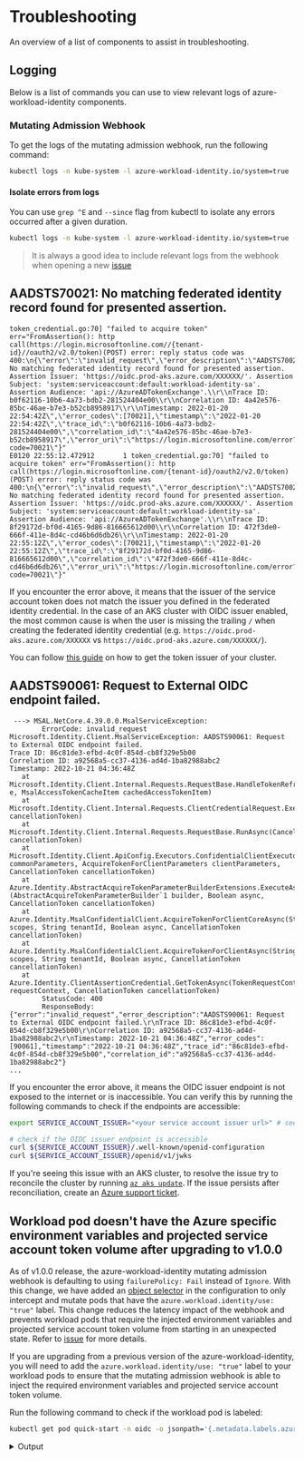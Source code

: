 # Troubleshooting

<!-- toc -->

An overview of a list of components to assist in troubleshooting.

## Logging

Below is a list of commands you can use to view relevant logs of azure-workload-identity components.

### Mutating Admission Webhook

To get the logs of the mutating admission webhook, run the following command:

```bash
kubectl logs -n kube-system -l azure-workload-identity.io/system=true
```

#### Isolate errors from logs

You can use `grep ^E` and `--since` flag from kubectl to isolate any errors occurred after a given duration.

```bash
kubectl logs -n kube-system -l azure-workload-identity.io/system=true --since=1h | grep ^E
```

> It is always a good idea to include relevant logs from the webhook when opening a new [issue][1]

## AADSTS70021: No matching federated identity record found for presented assertion.

```
token_credential.go:70] "failed to acquire token" err="FromAssertion(): http call(https://login.microsoftonline.com//{tenant-id}//oauth2/v2.0/token)(POST) error: reply status code was 400:\n{\"error\":\"invalid_request\",\"error_description\":\"AADSTS70021: No matching federated identity record found for presented assertion. Assertion Issuer: 'https://oidc.prod-aks.azure.com/XXXXXX/'. Assertion Subject: 'system:serviceaccount:default:workload-identity-sa'. Assertion Audience: 'api://AzureADTokenExchange'.\\r\\nTrace ID: b0f62116-10b6-4a73-bdb2-281524404e00\\r\\nCorrelation ID: 4a42e576-85bc-46ae-b7e3-b52cb8958917\\r\\nTimestamp: 2022-01-20 22:54:42Z\",\"error_codes\":[70021],\"timestamp\":\"2022-01-20 22:54:42Z\",\"trace_id\":\"b0f62116-10b6-4a73-bdb2-281524404e00\",\"correlation_id\":\"4a42e576-85bc-46ae-b7e3-b52cb8958917\",\"error_uri\":\"https://login.microsoftonline.com/error?code=70021\"}"
E0120 22:55:12.472912       1 token_credential.go:70] "failed to acquire token" err="FromAssertion(): http call(https://login.microsoftonline.com/{tenant-id}/oauth2/v2.0/token)(POST) error: reply status code was 400:\n{\"error\":\"invalid_request\",\"error_description\":\"AADSTS70021: No matching federated identity record found for presented assertion. Assertion Issuer: 'https://oidc.prod-aks.azure.com/XXXXXX/'. Assertion Subject: 'system:serviceaccount:default:workload-identity-sa'. Assertion Audience: 'api://AzureADTokenExchange'.\\r\\nTrace ID: 8f29172d-bf0d-4165-9d86-816665612d00\\r\\nCorrelation ID: 472f3de0-666f-411e-8d4c-cd46b6d6db26\\r\\nTimestamp: 2022-01-20 22:55:12Z\",\"error_codes\":[70021],\"timestamp\":\"2022-01-20 22:55:12Z\",\"trace_id\":\"8f29172d-bf0d-4165-9d86-816665612d00\",\"correlation_id\":\"472f3de0-666f-411e-8d4c-cd46b6d6db26\",\"error_uri\":\"https://login.microsoftonline.com/error?code=70021\"}"
```

If you encounter the error above, it means that the issuer of the service account token does not match the issuer you defined in the federated identity credential. In the case of an AKS cluster with OIDC issuer enabled, the most common cause is when the user is missing the trailing `/` when creating the federated identity credential (e.g. `https://oidc.prod-aks.azure.com/XXXXXX` vs `https://oidc.prod-aks.azure.com/XXXXXX/`).

You can follow [this guide](./installation/managed-clusters.md#steps-to-get-the-oidc-issuer-url-from-a-generic-managed-cluster) on how to get the token issuer of your cluster.

[1]: https://github.com/Azure/azure-workload-identity/issues/new

## AADSTS90061: Request to External OIDC endpoint failed.

```
 ---> MSAL.NetCore.4.39.0.0.MsalServiceException:
        ErrorCode: invalid_request
Microsoft.Identity.Client.MsalServiceException: AADSTS90061: Request to External OIDC endpoint failed.
Trace ID: 86c81de3-efbd-4c0f-854d-cb8f329e5b00
Correlation ID: a92568a5-cc37-4136-ad4d-1ba82988abc2
Timestamp: 2022-10-21 04:36:48Z
   at Microsoft.Identity.Client.Internal.Requests.RequestBase.HandleTokenRefreshErrorAsync(MsalServiceException e, MsalAccessTokenCacheItem cachedAccessTokenItem)
   at Microsoft.Identity.Client.Internal.Requests.ClientCredentialRequest.ExecuteAsync(CancellationToken cancellationToken)
   at Microsoft.Identity.Client.Internal.Requests.RequestBase.RunAsync(CancellationToken cancellationToken)
   at Microsoft.Identity.Client.ApiConfig.Executors.ConfidentialClientExecutor.ExecuteAsync(AcquireTokenCommonParameters commonParameters, AcquireTokenForClientParameters clientParameters, CancellationToken cancellationToken)
   at Azure.Identity.AbstractAcquireTokenParameterBuilderExtensions.ExecuteAsync[T](AbstractAcquireTokenParameterBuilder`1 builder, Boolean async, CancellationToken cancellationToken)
   at Azure.Identity.MsalConfidentialClient.AcquireTokenForClientCoreAsync(String[] scopes, String tenantId, Boolean async, CancellationToken cancellationToken)
   at Azure.Identity.MsalConfidentialClient.AcquireTokenForClientAsync(String[] scopes, String tenantId, Boolean async, CancellationToken cancellationToken)
   at Azure.Identity.ClientAssertionCredential.GetTokenAsync(TokenRequestContext requestContext, CancellationToken cancellationToken)
        StatusCode: 400
        ResponseBody: {"error":"invalid_request","error_description":"AADSTS90061: Request to External OIDC endpoint failed.\r\nTrace ID: 86c81de3-efbd-4c0f-854d-cb8f329e5b00\r\nCorrelation ID: a92568a5-cc37-4136-ad4d-1ba82988abc2\r\nTimestamp: 2022-10-21 04:36:48Z","error_codes":[90061],"timestamp":"2022-10-21 04:36:48Z","trace_id":"86c81de3-efbd-4c0f-854d-cb8f329e5b00","correlation_id":"a92568a5-cc37-4136-ad4d-1ba82988abc2"}
...
```

If you encounter the error above, it means the OIDC issuer endpoint is not exposed to the internet or is inaccessible. You can verify this by running the following commands to check if the endpoints are accessible:

```bash
export SERVICE_ACCOUNT_ISSUER="<your service account issuer url>" # see section 1.1 on how to get the service account issuer url

# check if the OIDC issuer endpoint is accessible
curl ${SERVICE_ACCOUNT_ISSUER}/.well-known/openid-configuration
curl ${SERVICE_ACCOUNT_ISSUER}/openid/v1/jwks
```
<!-- markdown-link-check-disable-next-line -->
If you're seeing this issue with an AKS cluster, to resolve the issue try to reconcile the cluster by running [`az aks update`](https://learn.microsoft.com/cli/azure/aks?view=azure-cli-latest#az-aks-update). If the issue persists after reconciliation, create an [Azure support ticket](https://azure.microsoft.com/support/create-ticket).

## Workload pod doesn't have the Azure specific environment variables and projected service account token volume after upgrading to v1.0.0

As of v1.0.0 release, the azure-workload-identity mutating admission webhook is defaulting to using `failurePolicy: Fail` instead of `Ignore`. With this change, we have added an [object selector](https://kubernetes.io/docs/reference/access-authn-authz/extensible-admission-controllers/#matching-requests-objectselector) in the configuration to only intercept and mutate pods that have the `azure.workload.identity/use: "true"` label. This change reduces the latency impact of the webhook and prevents workload pods that require the injected environment variables and projected service account token volume from starting in an unexpected state. Refer to [issue](https://github.com/Azure/azure-workload-identity/issues/601) for more details.

If you are upgrading from a previous version of the azure-workload-identity, you will need to add the `azure.workload.identity/use: "true"` label to your workload pods to ensure that the mutating admission webhook is able to inject the required environment variables and projected service account token volume.

Run the following command to check if the workload pod is labeled:

```bash
kubectl get pod quick-start -n oidc -o jsonpath='{.metadata.labels.azure\.workload\.identity/use}'
```

<details>
<summary>Output</summary>

```bash
kubectl get pod quick-start -n oidc -o jsonpath='{.metadata.labels.azure\.workload\.identity/use}'
true
```

</details>
